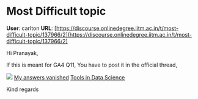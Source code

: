 # Most Difficult topic

**User**: carlton
**URL**: [https://discourse.onlinedegree.iitm.ac.in/t/most-difficult-topic/137966/2](https://discourse.onlinedegree.iitm.ac.in/t/most-difficult-topic/137966/2)

Hi Pranayak,

If this is meant for GA4 Q11, You have to post it in the official thread,

![](https://dub1.discourse-cdn.com/flex013/user_avatar/discourse.onlinedegree.iitm.ac.in/carlton/48/56317_2.png)
[My answers vanished](https://discourse.onlinedegree.iitm.ac.in/t/my-answers-vanished/137977/32) [Tools in Data Science](/c/courses/tds-kb/34)

Kind regards
